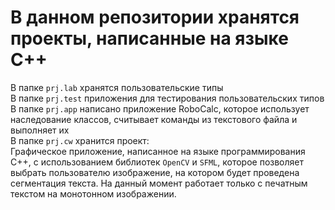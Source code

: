 # В данном репозитории хранятся проекты, написанные на языке C++

В папке `prj.lab` хранятся пользовательские типы\
В папке `prj.test` приложения для тестирования пользовательских типов\
В папке `prj.app` написано приложение RoboCalc, которое использует наследование классов, считывает команды из текстового файла и выполняет их\
В папке `prj.cw` хранится проект: \
Графическое приложение, написанное на языке программирования C++, с использованием библиотек `OpenCV` и `SFML`, которое позволяет выбрать пользователю изображение, на котором будет проведена сегментация текста. На данный момент работает только с печатным текстом на монотонном изображении.
